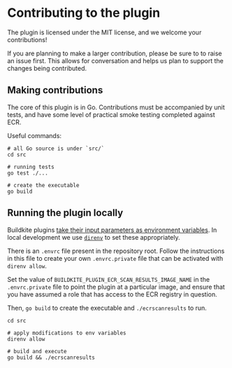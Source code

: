 # Contributing to the plugin

The plugin is licensed under the MIT license, and we welcome your contributions!

If you are planning to make a larger contribution, please be sure to to raise an
issue first. This allows for conversation and helps us plan to support the
changes being contributed.

## Making contributions

The core of this plugin is in Go. Contributions must be accompanied by unit
tests, and have some level of practical smoke testing completed against ECR.

Useful commands:

```shell
# all Go source is under `src/`
cd src

# running tests
go test ./...

# create the executable
go build
```

## Running the plugin locally

Buildkite plugins [take their input parameters as environment
variables][plugin-docs]. In local development we use
[`direnv`](https://direnv.net/) to set these appropriately.

There is an `.envrc` file present in the repository root. Follow the
instructions in this file to create your own `.envrc.private` file that can be
activated with `direnv allow`.

Set the value of `BUILDKITE_PLUGIN_ECR_SCAN_RESULTS_IMAGE_NAME` in the
`.envrc.private` file to point the plugin at a particular image, and ensure that
you have assumed a role that has access to the ECR registry in question.

Then, `go build` to create the executable and `./ecrscanresults` to run.

```shell
cd src

# apply modifications to env variables
direnv allow

# build and execute
go build && ./ecrscanresults
```

[plugin-docs]: https://buildkite.com/docs/plugins/writing#step-2-add-a-plugin-dot-yml
